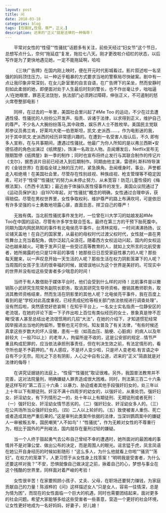 ```yaml
---
layout: post
title: 问
date: 2018-03-18
categories: blog
tags: [性骚扰,性侵，尊严，正义，]
description: 迟来的"正义"就是法律的一种侮辱！
---
```

&emsp;&emsp;平常对女性的“性侵”“性骚扰”话题多有关注，前些天经过“妇女节”这个节日，总想写点什么，奈何“拖延症”复发，拖拉七八天。刚才更改啦介绍栏的状态，以后写作是为了更快地遇见她，一定不能拖延啊，哈哈


&emsp;&emsp;《三块广告牌》在国内刚上映时，便在开元时代影城看过。影片叙述啦一名坚强的妈妈顶住压力，以一种近乎粗暴的方式要求当地的警察局尽快破案。剧中有一点让我印象非常深刻，在女儿卧室里的自言自语，在广告牌下的呆坐，然而安静时刻如此柔弱的她，即便面对处于人生最后时刻的警长，也不作丝毫让步，咄咄逼人!在她眼里，罪恶无法饶恕，执法部门必须跨过障碍，伸张正义，不可遏制的怒火席卷整部电影！


&emsp;&emsp;同样，在过去的一年里，美国社会里兴起了#Me Too 的运动，不少在过去遭遇性侵、性骚扰的人纷纷公开发声、指责、诉诸于法律，以求得到正义，维护自己的尊严。不少名人大腕纷纷落马,其中政商，娱乐界人士不胜枚举。美国民主党联邦参议员弗兰肯，好莱坞大佬—伯恩斯坦，凯文.史派西……，作为电影迷的我，对于其中凯文.史派西的经历非常感兴趣的。在遭到一名受害人指认后，不久 即有多人宣称，在与共事期间，遭遇过性骚扰。他最广为你人所知的是以弗兰西斯•安德伍德的角色出演过《纸牌屋》，饰演一名政治人物。丑闻爆发后，Netflix宣布无限期暂停《纸牌屋》新一季的制作；同时也宣布将终止发行与其联合制作的传记片《戈尔》，据悉该片目前已经进入到后期制作。同期由他主演，雷德利.斯科特导演的《金钱世界》在面临全球上映的压力时，紧急换角。丑闻缠身时，事业、声誉都走入啦绝境！在美国社会里，尽管存在性别歧视、种族歧视、枪支管理等不稳定因素，可对于“性侵”“性骚扰”的努力从未停止努力，从未宽容！防范儿童性侵的《梅根法案》、《杰西卡法案》；最近由于体操队医性侵事件的发生，美国众议院通过了《运动员保护法》:自1970年起，对“性骚扰”概念的明确，女性通过合理申诉，获得赔偿。尽管在男权世界里，女性争取权利、维护尊严的路上布满坎坷，可是依旧有许多坚强的斗士勇敢地坦露心扉，直面丑恶，捍卫自己的尊严！


&emsp;&emsp;无独有偶，当北航性骚扰事件发生时，一位曾在川大学习的姑娘发起#Me Too在中国的运动，尽管有许多学生联合签名，最终在第三方的干预下胎死腹中。同期为国内网民熟知的事件有北电侯亮平事件，台湾林奕晗，一时间沸沸扬扬，议论铺天盖地！在自己的国家里，从最初的母权时代过渡父权时代，女性就一直在男性舞台上充当着配角，偶尔泛起几朵浪花。随着西方女权运动兴起，国内的女权运动也越来越火。可敢于发声只是一些受过高等教育的人，就如上文所言的北航受害者，她所揭露的也只是12年前的事情！她那些日日忍受家庭性暴力的人呢？那些每天醒来，以一声叹息开始一天生活的人呢？那些生活在权力阴影笼罩下的人呢？当周围的女孩子生活的很幸福的时候，就错误地以为这个世界是美好的。可现实中的世界并没有给这些受害者多少喘息的时间！



&emsp;&emsp;当终于有人敢借助于媒体平台时，他们会受到什么样的对待！北航事件是以撤销陈小武研究生院常务副院长职务，取消其研究生导师资格，撤销其教师职务，取消其教师资格结束，然而生活在阴影里的其他人呢？北电侯亮平事件，我在百度上看到的是“学校对此高度重视，已经责成纪检等相关部门依法依规进行调查处理”，没有然后啦，突然感觉好悲哀啊！在知乎平台上，一名女士实名指责一位静安区的老流氓，在她的评论下面一下子炸出啦上百位有类似经历的女士，景象真是惨不忍睹!受害人甚至总结出老流氓惯用的几招“大法”，在她的介绍下，才知道惯犯经常因举报进出当地的拘留所，警察也无可奈何。知友普及了有关法律，“有些时候还真拿这些岁数大的坏人没辙，患有一些（如高血压、脑梗、心脏病）的病人以及年龄较大（一般70以上）的老年人，拘留所是不收的，这是公安部的规定…情节严重且构成犯罪的，应当依法承担刑事责任，但在判决生效之前，有法定情形的，看守所也是不予羁押的。” 有人感叹，不是坏人变少啦，只是坏人变老啦.有言语之中自有不少无奈。阳光之下总有阴影，人心之中自有公道，迟来的“正义”简直就是对法律的侮辱！


&emsp;&emsp;在讲究证据链的法庭上，“性侵”“性骚扰”取证很难。另外，我国普法教育并不完善，这对法院量刑，明确嫌疑人罪责造成很大困难。同时，刑法第三百二十六条是这样写的“第二百三十六条：以暴力、胁迫或者其他手段强奸妇女的，处三年以上十年以下有期徒刑。奸淫不满十四周岁的幼女的，以强奸论，从重处罚。强奸妇女、奸淫幼女，有下列情形之一的，处十年以上有期徒刑、无期徒刑或者死刑：（一）强奸妇女、奸淫幼女情节恶劣的。（二）强奸妇女、奸淫幼女多人的。（三）在公共场所当众强奸妇女的。（四）二人以上轮奸的。（五）致使被害人重伤、死亡或者造成其他严重后果的。”这是审判此类案件依据的法律，当深圳鹦鹉案中的嫌疑人一审被叛五年，国民嘲笑“人不如鸟”！“性骚扰”，作为无赖对女性的不尊重行为，相比于国外的严刑峻法，国内就存在量刑过轻的嫌疑。


&emsp;&emsp;当一个人终于鼓起勇气去公布自己曾经不幸的遭遇时，她所面对的最困难的事情并不是对簿公堂、做出公布的决定，而是周围人的眼光。谣言猛于虎，凤言凤语在她公开自身经历的时候如影随形！“这么多人，为什么他就看上你啦”“骚货”“荡妇”。在权力的笼罩下，人更习惯于从女性身上找答案！“明明我是受害者，为什么还要这样对我？”不安，恐惧就像自己做决定之前，揪着自己的心，梦想与事业在这个残酷的世界里，同样面对着严峻的考验！


&emsp;&emsp;女性很辛苦！在家要照顾小孩子、丈夫、父母，在职场还要努力赚钱，为家庭贡献自己的力量！陈淑桦的《问》这样描述女人“只是女人，容易一往情深，总是为情为困”，而现在的女性面临一个巨大的机遇，同时也需要团结起来，面对更多的社会问题。希望大家能够多给这些受害者一些善意，营造一个更好的社会环境，让女性更好地成为一名好妈妈，好妻子，好儿媳！









